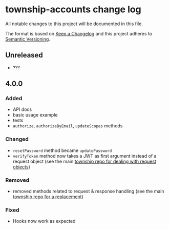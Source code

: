 # township-accounts change log

All notable changes to this project will be documented in this file.

The format is based on [Keep a Changelog](http://keepachangelog.com/) and this project adheres to [Semantic Versioning](http://semver.org/).

## Unreleased

* ???

## 4.0.0

### Added
* API docs
* basic usage example
* tests
* `authorize`, `authorizeByEmail`, `updateScopes` methods

### Changed
* `resetPassword` method became `updatePassword`
* `verifyToken` method now takes a JWT as first argument instead of a request object (see the main [township repo for dealing with request objects](https://github.com/township/township))

### Removed
* removed methods related to request & response handling (see the main [township repo for a replacement](https://github.com/township/township))

### Fixed
* Hooks now work as expected
